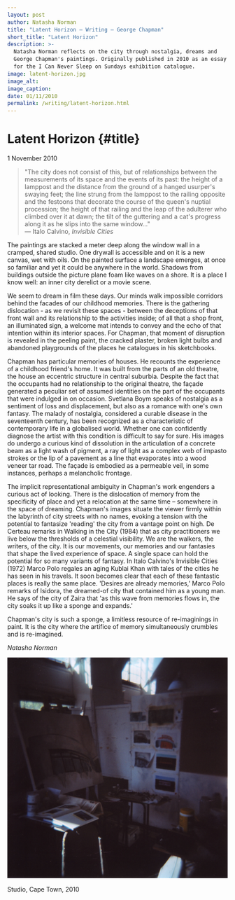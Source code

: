 ```yaml
---
layout: post
author: Natasha Norman
title: "Latent Horizon — Writing — George Chapman"
short_title: "Latent Horizon"
description: >-
  Natasha Norman reflects on the city through nostalgia, dreams and
  George Chapman's paintings. Originally published in 2010 as an essay
  for the I Can Never Sleep on Sundays exhibition catalogue.
image: latent-horizon.jpg
image_alt:
image_caption:
date: 01/11/2010
permalink: /writing/latent-horizon.html
---
```

# Latent Horizon {#title}
1 November 2010

> "The city does not consist of this, but of relationships between the
measurements of its space and the events of its past: the height of a
lamppost and the distance from the ground of a hanged usurper's swaying
feet; the line strung from the lamppost to the railing opposite and the
festoons that decorate the course of the queen's nuptial procession; the
height of that railing and the leap of the adulterer who climbed over it
at dawn; the tilt of the guttering and a cat's progress along it as he
slips into the same window..."  
> — Italo Calvino, *Invisible Cities*

The paintings are stacked a meter deep along the window wall in a
cramped, shared studio. One drywall is accessible and on it is a new
canvas, wet with oils. On the painted surface a landscape emerges, at
once so familiar and yet it could be anywhere in the world. Shadows from
buildings outside the picture plane foam like waves on a shore. It is a
place I know well: an inner city derelict or a movie scene.

We seem to dream in film these days. Our minds walk impossible corridors
behind the facades of our childhood memories. There is the gathering
dislocation - as we revisit these spaces - between the deceptions of
that front wall and its relationship to the activities inside; of all
that a shop front, an illuminated sign, a welcome mat intends to convey
and the echo of that intention within its interior spaces. For Chapman,
that moment of disruption is revealed in the peeling paint, the cracked
plaster, broken light bulbs and abandoned playgrounds of the places he
catalogues in his sketchbooks.

Chapman has particular memories of houses. He recounts the experience of
a childhood friend's home. It was built from the parts of an old
theatre, the house an eccentric structure in central suburbia. Despite
the fact that the occupants had no relationship to the original theatre,
the façade generated a peculiar set of assumed identities on the part of
the occupants that were indulged in on occasion. Svetlana Boym speaks of
nostalgia as a sentiment of loss and displacement, but also as a romance
with one's own fantasy. The malady of nostalgia, considered a curable
disease in the seventeenth century, has been recognized as a
characteristic of contemporary life in a globalised world. Whether one
can confidently diagnose the artist with this condition is difficult to
say for sure. His images do undergo a curious kind of dissolution in the
articulation of a concrete beam as a light wash of pigment, a ray of
light as a complex web of impasto strokes or the lip of a pavement as a
line that evaporates into a wood veneer tar road. The façade is embodied
as a permeable veil, in some instances, perhaps a melancholic frontage.

The implicit representational ambiguity in Chapman's work engenders a
curious act of looking. There is the dislocation of memory from the
specificity of place and yet a relocation at the same time – somewhere
in the space of dreaming. Chapman's images situate the viewer firmly
within the labyrinth of city streets with no names, evoking a tension
with the potential to fantasize 'reading' the city from a vantage point
on high. De Certeau remarks in Walking in the City (1984) that as city
practitioners we live below the thresholds of a celestial visibility. We
are the walkers, the writers, of the city. It is our movements, our
memories and our fantasies that shape the lived experience of space. A
single space can hold the potential for so many variants of fantasy. In
Italo Calvino's Invisible Cities (1972) Marco Polo regales an aging
Kublai Khan with tales of the cities he has seen in his travels. It soon
becomes clear that each of these fantastic places is really the same
place. 'Desires are already memories,' Marco Polo remarks of Isidora,
the dreamed-of city that contained him as a young man. He says of the
city of Zaira that 'as this wave from memories flows in, the city soaks
it up like a sponge and expands.'

Chapman's city is such a sponge, a limitless resource of re-imaginings
in paint. It is the city where the artifice of memory simultaneously
crumbles and is re-imagined.

_Natasha Norman_

![Studio, Cape Town, 2010](/assets/img/studio-cape-town-2010.jpg)

Studio, Cape Town, 2010
